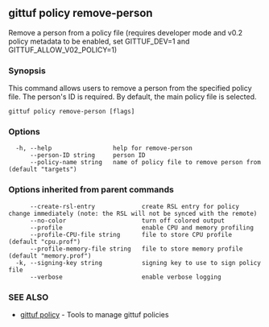 ## gittuf policy remove-person

Remove a person from a policy file (requires developer mode and v0.2 policy metadata to be enabled, set GITTUF_DEV=1 and GITTUF_ALLOW_V02_POLICY=1)

### Synopsis

This command allows users to remove a person from the specified policy file. The person's ID is required. By default, the main policy file is selected.

```
gittuf policy remove-person [flags]
```

### Options

```
  -h, --help                 help for remove-person
      --person-ID string     person ID
      --policy-name string   name of policy file to remove person from (default "targets")
```

### Options inherited from parent commands

```
      --create-rsl-entry             create RSL entry for policy change immediately (note: the RSL will not be synced with the remote)
      --no-color                     turn off colored output
      --profile                      enable CPU and memory profiling
      --profile-CPU-file string      file to store CPU profile (default "cpu.prof")
      --profile-memory-file string   file to store memory profile (default "memory.prof")
  -k, --signing-key string           signing key to use to sign policy file
      --verbose                      enable verbose logging
```

### SEE ALSO

* [gittuf policy](gittuf_policy.md)	 - Tools to manage gittuf policies

